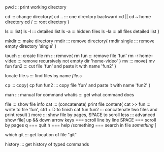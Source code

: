 pwd ::: print working directory

cd ::: change directory{
    cd .. ::: one directory backward
    cd || cd ~ home directory
    cd / ::: root directory
}

ls ::: list{
    ls -l ::: detailed list
    ls -a ::: hidden files
    ls -la ::: all files detailed list
}

mkdir ::: make directory
rmdir ::: remove directory{
    rmdir single ::: remove empty directory 'single'
}

touch ::: create file
rm :::  remove{
    rm fun ::: remove file 'fun'
    rm -r home-video ::: remove recursively not empty dir 'home-video'
}
mv ::: move{
    mv fun fun2 ::: cut file 'fun' and paste it with name 'fun2'
}

locate file.s ::: find files by name *file.s*

cp ::: copy{
    cp fun fun2 ::: copy file 'fun' and paste it with name 'fun2'
}

man ::: manual for command
whatis ::: get what command does

file ::: show file info
cat ::: (concatenate) print file content{
    cat >> fun ::: write to file 'fun', ctrl + D to finish
    cat fun fun2 ::: concatenate two files and print result
}
more ::: show file by pages, SPACE to scroll
less ::: advanced show file[
    up && down arrow keys === scroll line by line
    SPACE === scroll by pages
    q === quit
    h === help
    /something === search in file *something*
]

which git ::: get location of file "git"

history ::: get history of typed commands